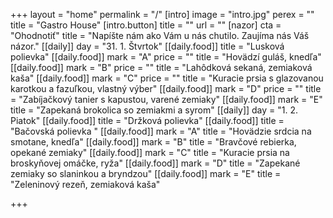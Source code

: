 +++
layout = "home"
permalink = "/"
[intro]
image = "intro.jpg"
perex = ""
title = "Gastro House"
[intro.button]
title = ""
url = ""
[nazor]
cta = "Ohodnotiť"
title = "Napíšte nám ako Vám u nás chutilo. Zaujíma nás Váš názor."
[[daily]]
day = "31. 1. Štvrtok"
[[daily.food]]
title = "Lusková polievka"
[[daily.food]]
mark = "A"
price = ""
title = "Hovädzí guláš, knedľa"
[[daily.food]]
mark = "B"
price = ""
title = "Lahôdková sekaná, zemiaková kaša"
[[daily.food]]
mark = "C"
price = ""
title = "Kuracie prsia s glazovanou karotkou a fazuľkou, vlastný výber"
[[daily.food]]
mark = "D"
price = ""
title = "Zabíjačkový tanier s kapustou, varené zemiaky"
[[daily.food]]
mark = "E"
title = "Zapekaná brokolica so zemiakmi a syrom"
[[daily]]
day = "1. 2. Piatok"
[[daily.food]]
title = "Držková polievka"
[[daily.food]]
title = "Bačovská polievka "
[[daily.food]]
mark = "A"
title = "Hovädzie srdcia na smotane, knedľa"
[[daily.food]]
mark = "B"
title = "Bravčové rebierka, opekané zemiaky"
[[daily.food]]
mark = "C"
title = "Kuracie prsia na broskyňovej omáčke, ryža"
[[daily.food]]
mark = "D"
title = "Zapekané zemiaky so slaninkou a bryndzou"
[[daily.food]]
mark = "E"
title = "Zeleninový rezeň, zemiaková kaša"

+++
